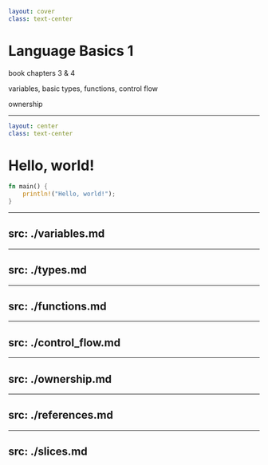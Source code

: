 ```yaml
layout: cover
class: text-center
```

# Language Basics 1

book chapters 3 & 4

variables, basic types, functions, control flow

ownership

---

```yaml
layout: center
class: text-center
```

# Hello, world!

```rust
fn main() {
    println!("Hello, world!");
}
```

---
src: ./variables.md
---

---
src: ./types.md
---

---
src: ./functions.md
---

---
src: ./control_flow.md
---

---
src: ./ownership.md
---

---
src: ./references.md
---

---
src: ./slices.md
---

